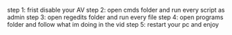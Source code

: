 step 1: frist disable your AV
step 2: open cmds folder and run every script as admin
step 3: open regedits folder and run every file
step 4: open programs folder and follow what im doing in the vid
step 5: restart your pc and enjoy
